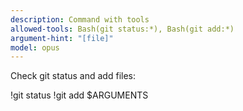 ```yaml
---
description: Command with tools
allowed-tools: Bash(git status:*), Bash(git add:*)
argument-hint: "[file]"
model: opus
---
```


Check git status and add files:

!git status
!git add $ARGUMENTS